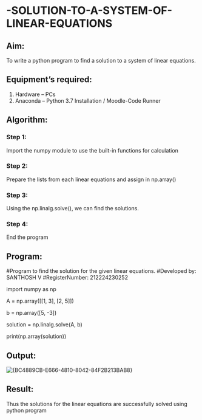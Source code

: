 # -SOLUTION-TO-A-SYSTEM-OF-LINEAR-EQUATIONS
## Aim:
To write a python program to find a solution to a system of linear equations.
## Equipment’s required:
1. 	Hardware – PCs
2. 	Anaconda – Python 3.7 Installation / Moodle-Code Runner
## Algorithm:
### Step 1: 
Import the numpy module to use the built-in functions for calculation
### Step 2: 
Prepare the lists from each linear equations and assign in np.array()
### Step 3: 
Using the np.linalg.solve(), we can find the solutions.
### Step 4: 
End the program
## Program:

#Program to find the solution for the given linear equations.
#Developed by:  SANTHOSH V
#RegisterNumber: 212224230252

import numpy as np

A = np.array([[1, 3], [2, 5]])

b = np.array([5, -3])

solution = np.linalg.solve(A, b)

print(np.array(solution))  



## Output:
![{BC4889CB-E666-4810-8042-84F2B213BAB8}](https://github.com/user-attachments/assets/ac362618-0fed-4b72-a7c2-1a430e50b6a0)

## Result: 
Thus the solutions for the linear equations are successfully solved using python program

